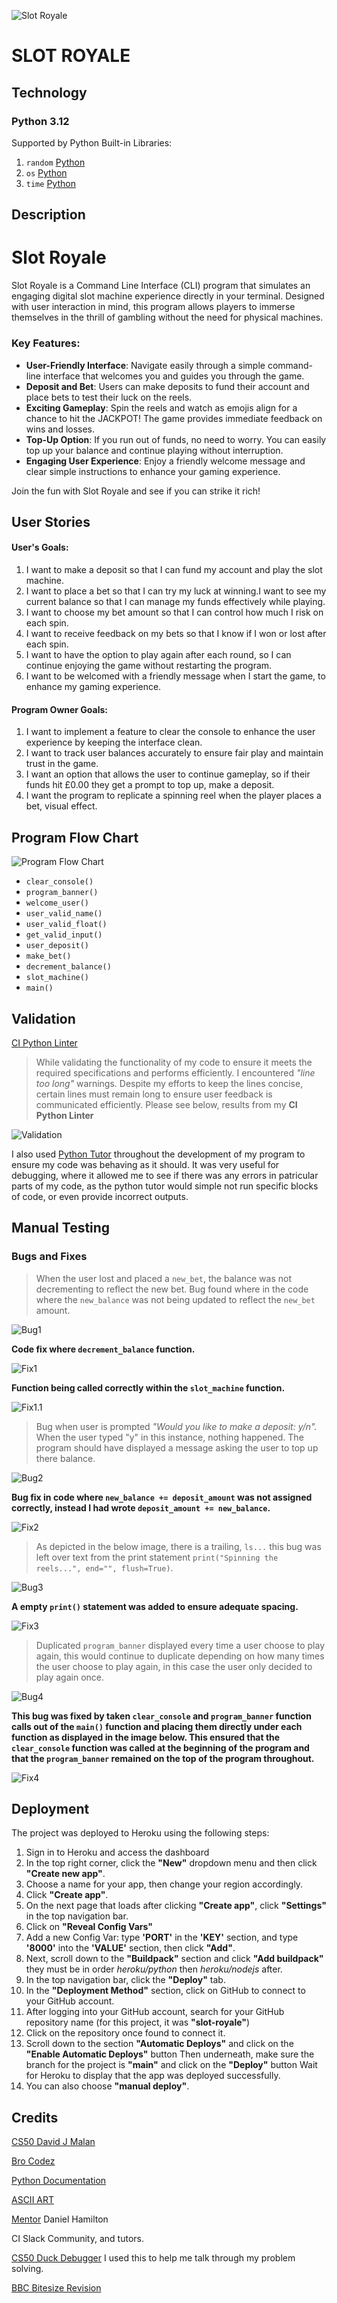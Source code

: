 ![Slot Royale](images-readme/slot-royale.png)

# **SLOT ROYALE**

## **Technology**

### Python 3.12
Supported by Python Built-in Libraries:
1. `random` [Python](https://docs.python.org/3/library/random.html)
2. `os` [Python](https://docs.python.org/3/library/os.html)
3. `time` [Python](https://docs.python.org/3/library/time.html)



## **Description**

# Slot Royale

Slot Royale is a Command Line Interface (CLI) program that simulates an engaging digital slot machine experience directly in your terminal. Designed with user interaction in mind, this program allows players to immerse themselves in the thrill of gambling without the need for physical machines.

### Key Features:
- **User-Friendly Interface**: Navigate easily through a simple command-line interface that welcomes you and guides you through the game.
- **Deposit and Bet**: Users can make deposits to fund their account and place bets to test their luck on the reels.
- **Exciting Gameplay**: Spin the reels and watch as emojis align for a chance to hit the JACKPOT! The game provides immediate feedback on wins and losses.
- **Top-Up Option**: If you run out of funds, no need to worry. You can easily top up your balance and continue playing without interruption.
- **Engaging User Experience**: Enjoy a friendly welcome message and clear simple instructions to enhance your gaming experience.

Join the fun with Slot Royale and see if you can strike it rich!


## **User Stories**
#### User's Goals:
1. I want to make a deposit so that I can fund my account and play the slot machine.
2. I want to place a bet so that I can try my luck at winning.I want to see my current balance so that I can manage my funds effectively while playing.
3. I want to choose my bet amount so that I can control how much I risk on each spin.
4. I want to receive feedback on my bets so that I know if I won or lost after each spin.
5. I want to have the option to play again after each round, so I can continue enjoying the game without restarting the program.
6. I want to be welcomed with a friendly message when I start the game, to enhance my gaming experience.

#### Program Owner Goals:
1. I want to implement a feature to clear the console to enhance the user experience by keeping the interface clean.
2. I want to track user balances accurately to ensure fair play and maintain trust in the game.
3. I want an option that allows the user to continue gameplay, so if their funds hit £0.00 they get a
prompt to top up, make a deposit.
4. I want the program to replicate a spinning reel when the player places a bet, visual effect.


## Program Flow Chart

![Program Flow Chart](images-readme/program-flow.png)

- `clear_console()`
- `program_banner()`
- `welcome_user()`
- `user_valid_name()`
- `user_valid_float()`
- `get_valid_input()`
- `user_deposit()`
- `make_bet()`
- `decrement_balance()`
- `slot_machine()`
- `main()`

## Validation

[CI Python Linter](https://pep8ci.herokuapp.com/#)

> While validating the functionality of my code to ensure it meets the required specifications and performs efficiently. I encountered <em>"line too long"</em> warnings. Despite my efforts to keep the lines concise, certain lines must remain long to ensure user feedback is communicated efficiently. Please see below, results from my **CI Python Linter**

![Validation](images-readme/CI-python-linter.png)

I also used [Python Tutor](https://pythontutor.com/) throughout the development of my program to ensure my code was behaving as it should. It was very useful for debugging, where it allowed me to see if there was any errors in patricular parts of my code, as the python tutor would simple not run specific blocks of code, or even provide incorrect outputs.



## Manual Testing

### Bugs and Fixes

> When the user lost and placed a `new_bet`, the balance was not decrementing to reflect the new bet. Bug found where in the code where the `new_balance` was not being updated to reflect the `new_bet` amount.

![Bug1](images-readme/bug-1.png)

**Code fix where `decrement_balance` function.**

![Fix1](images-readme/fix-bug1.1.png)

**Function being called correctly within the `slot_machine` function.**

![Fix1.1](images-readme/fix-bug1.png)

> Bug when user is prompted <em>"Would you like to make a deposit: y/n".</em> When the user typed "y" in this instance, nothing happened. The program should have displayed a message asking the user to top up there balance.

![Bug2](images-readme/bug-3.png)

**Bug fix in code where `new_balance += deposit_amount` was not assigned correctly, instead I had wrote `deposit_amount += new_balance`.**

![Fix2](images-readme/bug-fix2.png)

> As depicted in the below image, there is a trailing, `ls...` this bug was left over text from the print statement `print("Spinning the reels...", end="", flush=True)`.

![Bug3](images-readme/bug-4.png)

**A empty `print()` statement was added to ensure adequate spacing.**

![Fix3](images-readme/fix-3.png)

> Duplicated `program_banner` displayed every time a user choose to play again, this would continue to duplicate depending on how many times the user choose to play again, in this case the user only decided to play again once.

![Bug4](images-readme/bug-7.png)

**This bug was fixed by taken `clear_console` and `program_banner` function calls out of the `main()` function and placing them directly under each function as displayed in the image below. This ensured that the `clear_console` function was called at the beginning of the program and that the `program_banner` remained on the top of the program throughout.**

![Fix4](images-readme/fix-4.png)

## Deployment

The project was deployed to Heroku using the following steps:

1. Sign in to Heroku and access the dashboard
2. In the top right corner, click the **"New"** dropdown menu and then click **"Create new app"**.
3. Choose a name for your app, then change your region accordingly.
4. Click **"Create app"**.
5. On the next page that loads after clicking **"Create app"**, click **"Settings"** in the top navigation bar.
6. Click on **"Reveal Config Vars"**
7. Add a new Config Var: type **'PORT'** in the **'KEY'** section, and type **'8000'** into the **'VALUE'** section, then click **"Add"**.
8. Next, scroll down to the **"Buildpack"** section and click **"Add buildpack"** they must be in order <em>heroku/python</em> then <em>heroku/nodejs</em> after.
9. In the top navigation bar, click the **"Deploy"** tab.
10. In the **"Deployment Method"** section, click on GitHub to connect to your GitHub account.
11. After logging into your GitHub account, search for your GitHub repository name (for this project, it was **"slot-royale"**)
12. Click on the repository once found to connect it.
13. Scroll down to the section **"Automatic Deploys"** and click on the **"Enable Automatic Deploys"** button
Then underneath, make sure the branch for the project is **"main"** and click on the **"Deploy"** button
Wait for Heroku to display that the app was deployed successfully.
1.  You can also choose **"manual deploy"**.

## Credits

[CS50 David J Malan](https://www.youtube.com/@cs50)

[Bro Codez](https://www.youtube.com/@BroCodez)

[Python Documentation](https://docs.python.org/3.12/)

[ASCII ART](https://www.ascii-art-generator.org/)

[Mentor](https://www.linkedin.com/in/hamiltondl/) Daniel Hamilton

CI Slack Community, and tutors.

[CS50 Duck Debugger](https://cs50.ai/chat) I used this to help me talk through my problem solving.

[BBC Bitesize Revision](https://www.bbc.co.uk/bitesize/subjects/zvc9q6f)